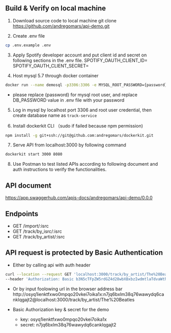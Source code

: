 
## Build & Verify on local machine
1. Download source code to local machine
git clone https://github.com/andregomars/api-demo.git

2. Create .env file
```bash
cp .env.example .env
```

3. Apply Spotify developer account and put client id and secret on following sections in the .env file. 
SPOTIFY_OAUTH_CLIENT_ID=
SPOTIFY_OAUTH_CLIENT_SECRET=

4. Host mysql 5.7 through docker container
```bash
docker run --name demosql -p3306:3306 -e MYSQL_ROOT_PASSWORD={password} -d mysql:5.7
```
- please replace {password} for mysql root user, and replace DB_PASSWORD value in .env file with your password

5. Log in mysql by localhost port 3306 and root user credential, then create database name as `track-service`

6. Install dockerkit CLI （sudo if failed because npm permission)
```bash
npm install -g git+ssh://git@github.com:andregomars/dockerkit.git
```

7. Serve API from localhost:3000 by following command
```bash
dockerkit start 3000 8080
```

8. Use Postman to test listed APIs according to following document and auth instructions to verify the functionalities.

## API document 
https://app.swaggerhub.com/apis-docs/andregomars/api-demo/0.0.0


## Endpoints
- GET /import/:isrc
- GET /track/by_isrc/:isrc
- GET /track/by_artist/:isrc

## API request is protected by Basic Authentication
- Either by calling api with auth header
```bash
curl --location --request GET 'localhost:3000/track/by_artist/The%20Beatles' \
--header 'Authorization: Basic b3N5cTFpZW5rdGZ4d28wbXBxbzIwdmtlaTdvaWthMXg6bjdqcTZieGxtMzhxNzZ3YXd5ZHE2Y2Fua2xxZ2FqdDI='
```
- Or by input foolowing url in the browser address bar
http://osyq1ienktfxwo0mpqo20vkei7oika1x:n7jq6bxlm38q76wawydq6canklqgajt2@localhost:3000/track/by_artist/The%20Beatles


- Basic Authorization key & secret for the demo
  - key: osyq1ienktfxwo0mpqo20vkei7oika1x
  - secret: n7jq6bxlm38q76wawydq6canklqgajt2
